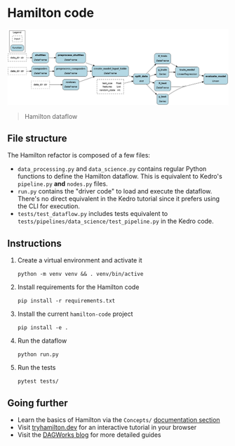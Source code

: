 # Hamilton code

![](src/hamilton_code/all_functions.png)
> Hamilton dataflow

## File structure
The Hamilton refactor is composed of a few files:
- `data_processing.py` and `data_science.py` contains regular Python functions to define the Hamilton dataflow. This is equivalent to Kedro's `pipeline.py` **and** `nodes.py` files.
- `run.py` contains the "driver code" to load and execute the dataflow. There's no direct equivalent in the Kedro tutorial since it prefers using the CLI for execution.
- `tests/test_dataflow.py` includes tests equivalent to `tests/pipelines/data_science/test_pipeline.py` in the Kedro code.

## Instructions
1. Create a virtual environment and activate it
    ```console
    python -m venv venv && . venv/bin/active
    ```

2. Install requirements for the Hamilton code
    ```console
    pip install -r requirements.txt
    ```

3. Install the current `hamilton-code` project
    ```console
    pip install -e .
    ```

4. Run the dataflow
    ```console
    python run.py
    ```

5. Run the tests
    ```console
    pytest tests/
    ```

## Going further
- Learn the basics of Hamilton via the `Concepts/` [documentation section](https://hamilton.dagworks.io/en/latest/concepts/node/)
- Visit [tryhamilton.dev](tryhamilton.dev) for an interactive tutorial in your browser
- Visit the [DAGWorks blog](https://blog.dagworks.io/) for more detailed guides
